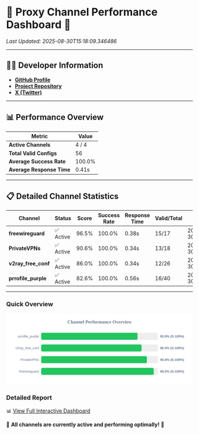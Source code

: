 # 🌟 Proxy Channel Performance Dashboard 🌟

_Last Updated: 2025-08-30T15:18:09.346486_

---

## 👩‍💻 Developer Information

- **[GitHub Profile](https://github.com/4n0nymou3)**  
- **[Project Repository](https://github.com/4n0nymou3/multi-proxy-config-fetcher)**  
- **[X (Twitter)](https://x.com/4n0nymou3)**  

---

## 📊 Performance Overview

| Metric                | Value       |
|-----------------------|-------------|
| **Active Channels**   | 4 / 4       |
| **Total Valid Configs** | 56          |
| **Average Success Rate** | 100.0%      |
| **Average Response Time** | 0.41s       |

---

## 📋 Detailed Channel Statistics

| Channel          | Status     | Score  | Success Rate | Response Time | Valid/Total | Last Success               |
|------------------|------------|--------|--------------|---------------|-------------|----------------------------|
| **freewireguard**  | ✅ Active  | 96.5%  | 100.0% | 0.38s         | 15/17       | 2025-08-30T15:18:09.344600 |
| **PrivateVPNs**  | ✅ Active  | 90.6%  | 100.0% | 0.34s         | 13/18       | 2025-08-30T15:18:08.933044 |
| **v2ray_free_conf**  | ✅ Active  | 86.0%  | 100.0% | 0.34s         | 12/26       | 2025-08-30T15:18:08.560625 |
| **prrofile_purple**  | ✅ Active  | 82.6%  | 100.0% | 0.56s         | 16/40       | 2025-08-30T15:18:08.161594 |

---

### Quick Overview
<div align="center">
  <a href="https://raw.githubusercontent.com/nullluser/NullRepo/refs/heads/main/assets/channel_stats_chart.svg">
    <img src="https://raw.githubusercontent.com/nullluser/NullRepo/refs/heads/main/assets/channel_stats_chart.svg" alt="Source Performance Statistics" width="800">
  </a>
</div>

### Detailed Report
📊 [View Full Interactive Dashboard](https://htmlpreview.github.io/?https://github.com/nullluser/NullRepo/blob/main/assets/performance_report.html)

🎉 **All channels are currently active and performing optimally!** 🎉
